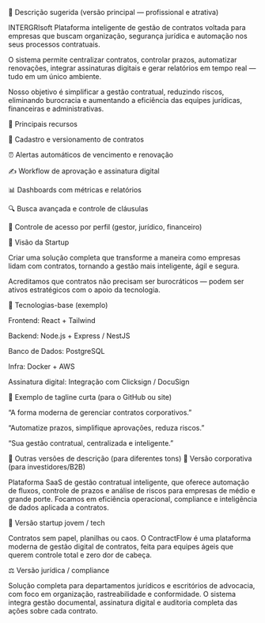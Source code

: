 🧾 Descrição sugerida (versão principal — profissional e atrativa)

INTERGRIsoft
Plataforma inteligente de gestão de contratos voltada para empresas que buscam organização, segurança jurídica e automação nos seus processos contratuais.

O sistema permite centralizar contratos, controlar prazos, automatizar renovações, integrar assinaturas digitais e gerar relatórios em tempo real — tudo em um único ambiente.

Nosso objetivo é simplificar a gestão contratual, reduzindo riscos, eliminando burocracia e aumentando a eficiência das equipes jurídicas, financeiras e administrativas.

🧩 Principais recursos

📁 Cadastro e versionamento de contratos

⏰ Alertas automáticos de vencimento e renovação

✍️ Workflow de aprovação e assinatura digital

📊 Dashboards com métricas e relatórios

🔍 Busca avançada e controle de cláusulas

🔐 Controle de acesso por perfil (gestor, jurídico, financeiro)

🧠 Visão da Startup

Criar uma solução completa que transforme a maneira como empresas lidam com contratos, tornando a gestão mais inteligente, ágil e segura.

Acreditamos que contratos não precisam ser burocráticos — podem ser ativos estratégicos com o apoio da tecnologia.

🚀 Tecnologias-base (exemplo)

Frontend: React + Tailwind

Backend: Node.js + Express / NestJS

Banco de Dados: PostgreSQL

Infra: Docker + AWS

Assinatura digital: Integração com Clicksign / DocuSign

💬 Exemplo de tagline curta (para o GitHub ou site)

“A forma moderna de gerenciar contratos corporativos.”

“Automatize prazos, simplifique aprovações, reduza riscos.”

“Sua gestão contratual, centralizada e inteligente.”

🧱 Outras versões de descrição (para diferentes tons)
💼 Versão corporativa (para investidores/B2B)

Plataforma SaaS de gestão contratual inteligente, que oferece automação de fluxos, controle de prazos e análise de riscos para empresas de médio e grande porte.
Focamos em eficiência operacional, compliance e inteligência de dados aplicada a contratos.

🚀 Versão startup jovem / tech

Contratos sem papel, planilhas ou caos.
O ContractFlow é uma plataforma moderna de gestão digital de contratos, feita para equipes ágeis que querem controle total e zero dor de cabeça.

⚖️ Versão jurídica / compliance

Solução completa para departamentos jurídicos e escritórios de advocacia, com foco em organização, rastreabilidade e conformidade.
O sistema integra gestão documental, assinatura digital e auditoria completa das ações sobre cada contrato.